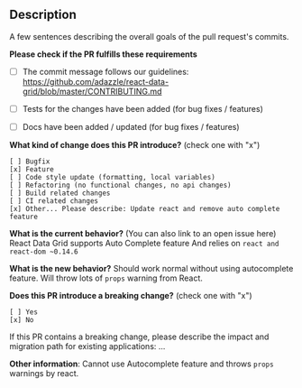 ## Description
A few sentences describing the overall goals of the pull request's commits.

**Please check if the PR fulfills these requirements**
- [ ] The commit message follows our guidelines: https://github.com/adazzle/react-data-grid/blob/master/CONTRIBUTING.md
- [ ] Tests for the changes have been added (for bug fixes / features)
- [ ] Docs have been added / updated (for bug fixes / features)


**What kind of change does this PR introduce?** (check one with "x")
```
[ ] Bugfix
[x] Feature
[ ] Code style update (formatting, local variables)
[ ] Refactoring (no functional changes, no api changes)
[ ] Build related changes
[ ] CI related changes
[x] Other... Please describe: Update react and remove auto complete feature
```

**What is the current behavior?** (You can also link to an open issue here)
React Data Grid supports Auto Complete feature
And relies on `react and react-dom ~0.14.6`


**What is the new behavior?**
Should work normal without using autocomplete feature.
Will throw lots of `props` warning from React.



**Does this PR introduce a breaking change?** (check one with "x")
```
[ ] Yes
[x] No
```

If this PR contains a breaking change, please describe the impact and migration path for existing applications: ...


**Other information**:
Cannot use Autocomplete feature and throws `props` warnings by react.